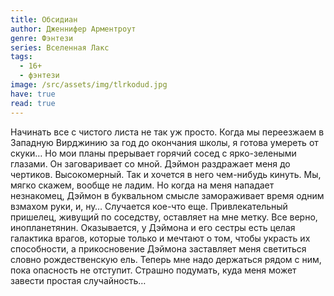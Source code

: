 ```yaml
---
title: Обсидиан
author: Дженнифер Арментроут
genre: Фэнтези
series: Вселенная Лакс
tags:
  - 16+
  - фэнтези
image: /src/assets/img/tlrkodud.jpg
have: true
read: true
---
```

Начинать все с чистого листа не так уж просто. Когда мы переезжаем в Западную Вирджинию за год до окончания школы, я готова умереть от скуки… Но мои планы прерывает горячий сосед с ярко-зелеными глазами. Он заговаривает со мной. Дэймон раздражает меня до чертиков. Высокомерный. Так и хочется в него чем-нибудь кинуть. Мы, мягко скажем, вообще не ладим. Но когда на меня нападает незнакомец, Дэймон в буквальном смысле замораживает время одним взмахом руки, и, ну… Случается кое-что еще. Привлекательный пришелец, живущий по соседству, оставляет на мне метку. Все верно, инопланетянин. Оказывается, у Дэймона и его сестры есть целая галактика врагов, которые только и мечтают о том, чтобы украсть их способности, а прикосновение Дэймона заставляет меня светиться словно рождественскую ель. Теперь мне надо держаться рядом с ним, пока опасность не отступит. Страшно подумать, куда меня может завести простая случайность…
